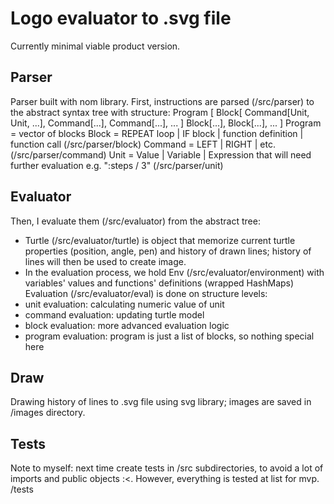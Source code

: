 # Logo evaluator to .svg file
Currently minimal viable product version.

## Parser
Parser built with nom library.
First, instructions are parsed (/src/parser) to the abstract syntax tree with structure:
Program [
    Block[
        Command[Unit, Unit, ...],
        Command[...],
        Command[...],
        ...
        ]
    Block[...],
    Block[...],
    ...
]
Program = vector of blocks
Block = REPEAT loop | IF block | function definition | function call (/src/parser/block)
Command = LEFT | RIGHT | etc. (/src/parser/command)
Unit = Value | Variable | Expression that will need further evaluation e.g. ":steps / 3" (/src/parser/unit)

## Evaluator
Then, I evaluate them (/src/evaluator) from the abstract tree:
- Turtle (/src/evaluator/turtle) is object that memorize current turtle properties (position, angle, pen) and history of drawn lines; 
history of lines will then be used to create image.
- In the evaluation process, we hold Env (/src/evaluator/environment) with variables' values and functions' definitions (wrapped HashMaps)
Evaluation (/src/evaluator/eval) is done on structure levels:
- unit evaluation: calculating numeric value of unit
- command evaluation: updating turtle model
- block evaluation: more advanced evaluation logic
- program evaluation: program is just a list of blocks, so nothing special here

## Draw
Drawing history of lines to .svg file using svg library; images are saved in /images directory.

## Tests
Note to myself: next time create tests in /src subdirectories, to avoid a lot of imports and public objects :<.
However, everything is tested at list for mvp.
/tests
